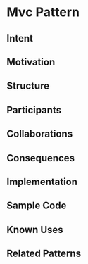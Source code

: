 # Mvc Pattern

## Intent

## Motivation

## Structure

## Participants

## Collaborations

## Consequences

## Implementation

## Sample Code

## Known Uses

## Related Patterns
